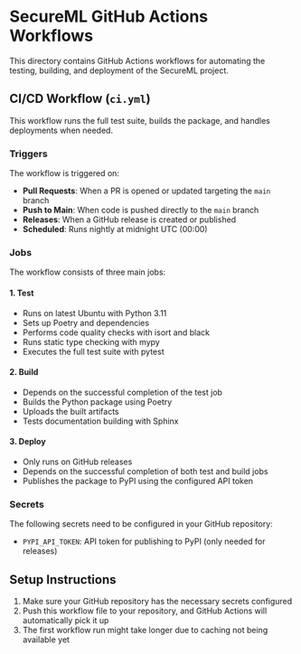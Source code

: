 # SecureML GitHub Actions Workflows

This directory contains GitHub Actions workflows for automating the testing, building, and deployment of the SecureML project.

## CI/CD Workflow (`ci.yml`)

This workflow runs the full test suite, builds the package, and handles deployments when needed.

### Triggers

The workflow is triggered on:

- **Pull Requests**: When a PR is opened or updated targeting the `main` branch
- **Push to Main**: When code is pushed directly to the `main` branch
- **Releases**: When a GitHub release is created or published
- **Scheduled**: Runs nightly at midnight UTC (00:00)

### Jobs

The workflow consists of three main jobs:

#### 1. Test

- Runs on latest Ubuntu with Python 3.11
- Sets up Poetry and dependencies
- Performs code quality checks with isort and black
- Runs static type checking with mypy
- Executes the full test suite with pytest

#### 2. Build

- Depends on the successful completion of the test job
- Builds the Python package using Poetry
- Uploads the built artifacts
- Tests documentation building with Sphinx

#### 3. Deploy

- Only runs on GitHub releases
- Depends on the successful completion of both test and build jobs
- Publishes the package to PyPI using the configured API token

### Secrets

The following secrets need to be configured in your GitHub repository:

- `PYPI_API_TOKEN`: API token for publishing to PyPI (only needed for releases)

## Setup Instructions

1. Make sure your GitHub repository has the necessary secrets configured
2. Push this workflow file to your repository, and GitHub Actions will automatically pick it up
3. The first workflow run might take longer due to caching not being available yet 